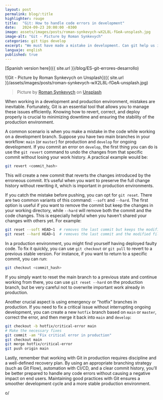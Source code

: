 ```yaml
---
layout: post
permalink: blog/:title
highlighter: rouge
title:  "Git: How to handle code errors in development"
date:   2024-09-23 20:00:00 -0300
image: assets/images/posts/roman-synkevych-wX2L8L-fGeA-unsplash.jpg
image-alt: "Git - Picture by Roman Synkevych"
categories: git tips develop
excerpt: "We must have made a mistake in development. Can git help us in that case?"
languaje: english
published: true
---
```

[Spanish version here]({{ site.url }}/blog/ES-git-errores-desarrollo)

![Git - Picture by Roman Synkevych on Unsplash]({{ site.url }}/assets/images/posts/roman-synkevych-wX2L8L-fGeA-unsplash.jpg)
> Picture by [Roman Synkevych](https://unsplash.com/es/@synkevych?utm_content=creditCopyText&utm_medium=referral&utm_source=unsplash) on [Unsplash](https://unsplash.com/es/fotos/pinguino-de-juguete-blanco-y-negro-wX2L8L-fGeA?utm_content=creditCopyText&utm_medium=referral&utm_source=unsplash)

When working in a development and production environment, mistakes are inevitable. Fortunately, Git is an essential tool that allows you to manage these issues efficiently. Knowing how to revert, correct, and deploy properly is crucial to minimizing downtime and ensuring the stability of the production environment.

A common scenario is when you make a mistake in the code while working on a development branch. Suppose you have two main branches in your workflow: `main` (or `master`) for production and `develop` for ongoing development. If you commit an error on `develop`, the first thing you can do is use the `git revert` command to undo the changes from that specific commit without losing your work history. A practical example would be:

```bash
git revert <commit_hash>
```

This will create a new commit that reverts the changes introduced by the erroneous commit. It’s useful when you want to preserve the full change history without rewriting it, which is important in production environments.

If you catch the mistake before pushing, you can opt for `git reset`. There are two common variants of this command: `--soft` and `--hard`. The first option is useful if you want to remove the commit but keep the changes in your working directory, while `--hard` will remove both the commit and the code changes. This is especially helpful when you haven’t shared your changes with others yet. For example:
  
```bash
git reset --soft HEAD~1  # removes the last commit but keeps the modified files
git reset --hard HEAD~1  # removes the last commit and the modified files
```

In a production environment, you might find yourself having deployed faulty code. To fix it quickly, you can use `git checkout` or `git pull` to revert to a previous stable version. For instance, if you want to return to a specific commit, you can run:

```bash
git checkout <commit_hash>
```

If you simply want to reset the main branch to a previous state and continue working from there, you can use `git reset --hard` on the production branch, but be very careful not to overwrite important work already in production.

Another crucial aspect is using emergency or "hotfix" branches in production. If you need to fix a critical issue without interrupting ongoing development, you can create a new `hotfix` branch based on `main` or `master`, correct the error, and then merge it back into `main` and `develop`:

```bash
git checkout -b hotfix/critical-error main
# Make the necessary fixes
git commit -am "Fix critical error in production"
git checkout main
git merge hotfix/critical-error
git push origin main
```

Lastly, remember that working with Git in production requires discipline and a well-defined recovery plan. By using an appropriate branching strategy (such as Git Flow), automation with CI/CD, and a clear commit history, you’ll be better prepared to handle any code errors without causing a negative impact on end users. Maintaining good practices with Git ensures a smoother development cycle and a more stable production environment.

o/